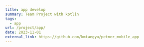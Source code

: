 ```yaml
---
title: app develop
summary: Team Project with kotlin
tags:
  - app
url: /project/app/
date: 2023-11-01
external_link: https://github.com/kmtaegyu/petner_mobile_app
---
```

